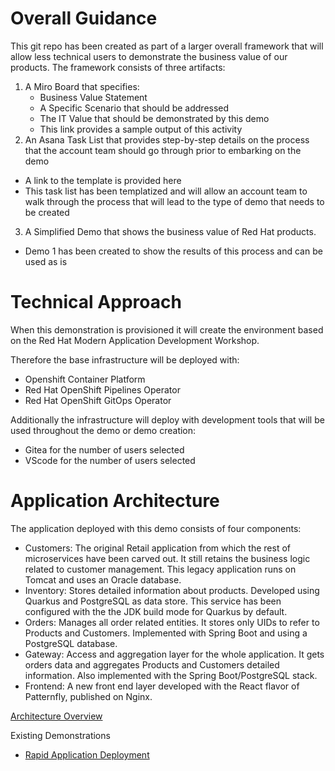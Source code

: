 # Overall Guidance

This git repo has been created as part of a larger overall framework that will allow less technical users to demonstrate the business value of our products.  The framework consists of three artifacts:

1) A Miro Board that specifies:
   * Business Value Statement
   * A Specific Scenario that should be addressed
   * The IT Value that should be demonstrated by this demo
   * This link provides a sample output of this activity
2) An Asana Task List that provides step-by-step details on the process that the account team should go through prior to embarking on the demo
  * A link to the template is provided here
  * This task list has been templatized and will allow an account team to walk through the process that will lead to the type of demo that needs to be created 
3) A Simplified Demo that shows the business value of Red Hat products.
  * Demo 1 has been created to show the results of this process and can be used as is

# Technical Approach

When this demonstration is provisioned it will create the environment based on the Red Hat Modern Application Development Workshop.  

Therefore the base infrastructure will be deployed with:

  * Openshift Container Platform
  * Red Hat OpenShift Pipelines Operator 
  * Red Hat OpenShift GitOps Operator 

Additionally the infrastructure will deploy with development tools that will be used throughout the demo or demo creation:
  * Gitea for the number of users selected
  * VScode for the number of users selected
  
# Application Architecture
The application deployed with this demo consists of four components:

  * Customers: The original Retail application from which the rest of microservices have been carved out. It still retains the business logic related to customer management. This legacy application runs on Tomcat and uses an Oracle database.
  * Inventory: Stores detailed information about products. Developed using Quarkus and PostgreSQL as data store. This service has been configured with the the JDK build mode for Quarkus by default.
  * Orders: Manages all order related entities. It stores only UIDs to refer to Products and Customers. Implemented with Spring Boot and using a PostgreSQL database.
  * Gateway: Access and aggregation layer for the whole application. It gets orders data and aggregates Products and Customers detailed information. Also implemented with the Spring Boot/PostgreSQL stack.
  * Frontend: A new front end layer developed with the React flavor of Patternfly, published on Nginx.


[Architecture Overview](docs/images/architecture.png)

Existing Demonstrations
- [Rapid Application Deployment](docs/demo1-documentation.adoc)

